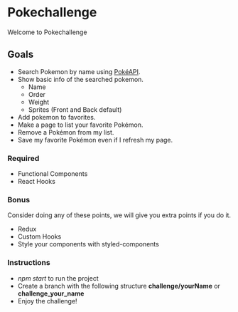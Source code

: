 # Pokechallenge

Welcome to Pokechallenge

## Goals

- Search Pokemon by name using [PokéAPI](https://pokeapi.co/).
- Show basic info of the searched pokemon.
    - Name
    - Order
    - Weight
    - Sprites (Front and Back default)
- Add pokemon to favorites.
- Make a page to list your favorite Pokémon.
- Remove a Pokémon from my list.
- Save my favorite Pokémon even if I refresh my page.

### Required

- Functional Components
- React Hooks


### Bonus

Consider doing any of these points, we will give you extra points if you do it.

- Redux
- Custom Hooks
- Style your components with styled-components

### Instructions

- *npm start* to run the project
- Create a branch with the following structure **challenge/yourName** or **challenge_your_name**
- Enjoy the challenge!

